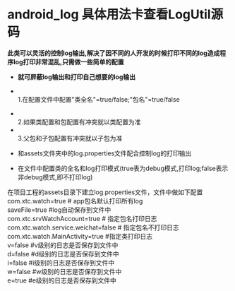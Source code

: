 # android_log 具体用法卡查看LogUtil源码
<b>此类可以灵活的控制log输出,解决了因不同的人开发的时候打印不同的log造成程序log打印非常混乱,只需做一些简单的配置
 * 就可屏蔽log输出和打印自己想要的log输出</b>
 * <p><br>1.在配置文件中配置"类全名"=true/false;"包名"=true/false
 * <br>2.如果类配置和包配置有冲突就以类配置为准
 * <br>3.父包和子包配置有冲突就以子包为准</p>
 * <p>和assets文件夹中的log.properties文件配合控制log的打印输出
 * 在文件中配置类的全名和log打印模式(true表为debug模式,打印log;false表示非debug模式,即不打印log)

在项目工程的assets目录下建立log.properties文件，文件中做如下配置<br>
com.xtc.watch=true # app包名默认打印所有log<br>
saveFile=true #log自动保存到文件中<br>
com.xtc.srvWatchAccount=true # 指定包名打印日志<br>
com.xtc.watch.service.weichat=false # 指定包名不打印日志<br>
com.xtc.watch.MainActivity=true #指定类打印日志<br>
v=false #v级别的日志是否保存到文件中<br>
d=false #d级别的日志是否保存到文件中<br>
i=false #i级别的日志是否保存到文件中<br>
w=false #w级别的日志是否保存到文件中<br>
e=true #e级别的日志是否保存到文件中<br>
